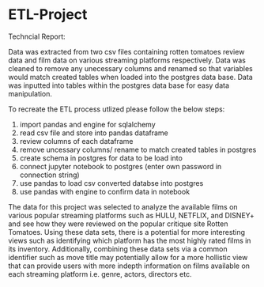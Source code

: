 # ETL-Project

Techncial Report:

Data was extracted from two csv files containing rotten tomatoes review data and film data on various streaming platforms respectively. Data was cleaned to remove any unecessary columns and renamed so that variables would match created tables when loaded into the postgres data base. Data was inputted into tables within the postgres data base for easy data manipulation. 

To recreate the ETL process utlized please follow the below steps: 

1. import pandas and engine for sqlalchemy
2. read csv file and store into pandas dataframe
3. review columns of each dataframe
4. remove uncessary columns/ rename to match created tables in postgres
5. create schema in postgres for data to be load into
6. connect jupyter notebook to postgres (enter own password in connection string)
7. use pandas to load csv converted databse into postgres
8. use pandas with engine to confirm data in notebook 


The data for this project was selected to analyze the available films on various popular streaming platforms such as HULU, NETFLIX, and DISNEY+ and see how they were reviewed on the popular critique site Rotten Tomatoes. Using these data sets, there is a potential for more interesting views such as identifying which platform has the most highly rated films in its inventory. Additionally, combining these data sets via a common identifier such as move title may potentially allow for a more hollistic view that can provide users with more indepth information on films available on each streaming platform i.e. genre, actors, directors etc. 


